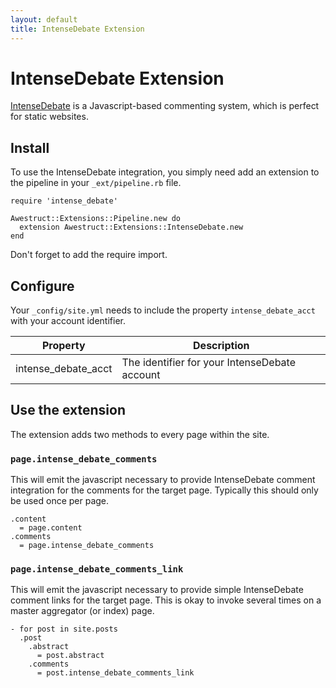 ```yaml
---
layout: default
title: IntenseDebate Extension
---
```


# IntenseDebate Extension

[IntenseDebate](http://intensedebate.com/) is a Javascript-based commenting system,
which is perfect for static websites.

## Install

To use the IntenseDebate integration, you simply need add an extension to the
pipeline in your `_ext/pipeline.rb` file.  

    require 'intense_debate'
    
    Awestruct::Extensions::Pipeline.new do
      extension Awestruct::Extensions::IntenseDebate.new
    end

Don't forget to add the require import.

## Configure


Your `_config/site.yml` needs to include the property `intense_debate_acct`
with your account identifier.

<table>
  <thead>
    <tr>
      <th>Property</th>
      <th>Description</th>
    </tr>
  </thread>
  <tbody>
    <tr>
      <td>intense_debate_acct</td>
      <td>The identifier for your IntenseDebate account</td>
    </tr>
  </tbody>
</table>

## Use the extension

The extension adds two methods to every page within the site.

### `page.intense_debate_comments`

This will emit the javascript necessary to provide IntenseDebate comment
integration for the comments for the target page.  Typically this
should only be used once per page.

    .content
      = page.content
    .comments
      = page.intense_debate_comments 

### `page.intense_debate_comments_link`

This will emit the javascript necessary to provide simple IntenseDebate
comment links for the target page.  This is okay to invoke several
times on a master aggregator (or index) page.


    - for post in site.posts
      .post
        .abstract
          = post.abstract
        .comments
          = post.intense_debate_comments_link
